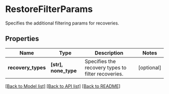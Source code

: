 # RestoreFilterParams

Specifies the additional filtering params for recoveries.

## Properties
Name | Type | Description | Notes
------------ | ------------- | ------------- | -------------
**recovery_types** | **[str], none_type** | Specifies the recovery types to filter recoveries. | [optional] 

[[Back to Model list]](../README.md#documentation-for-models) [[Back to API list]](../README.md#documentation-for-api-endpoints) [[Back to README]](../README.md)


